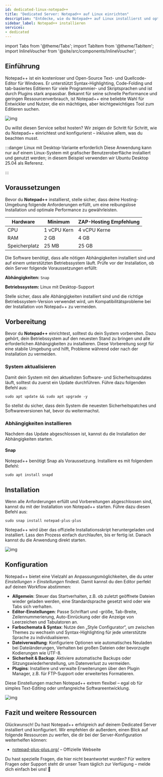 ```yaml
---
id: dedicated-linux-notepad++
title: "Dedicated Server: Notepad++ auf Linux einrichten"
description: "Entdecke, wie du Notepad++ auf Linux installierst und optimierst für leistungsstarkes, leichtgewichtiges Coden und mehr Entwickler-Produktivität → Jetzt mehr erfahren"
sidebar_label: Notepad++ installieren
services:
- dedicated
---
```


import Tabs from '@theme/Tabs';
import TabItem from '@theme/TabItem';
import InlineVoucher from '@site/src/components/InlineVoucher';

## Einführung

Notepad++ ist ein kostenloser und Open-Source Text- und Quellcode-Editor für Windows. Er unterstützt Syntax-Highlighting, Code-Folding und tab-basiertes Editieren für viele Programmier- und Skriptsprachen und ist durch Plugins stark anpassbar. Bekannt für seine schnelle Performance und geringen Ressourcenverbrauch, ist Notepad++ eine beliebte Wahl für Entwickler und Nutzer, die ein mächtiges, aber leichtgewichtiges Tool zum Editieren suchen.

![img](https://screensaver01.zap-hosting.com/index.php/s/jMMDejqDfWDCfrr/preview)

Du willst diesen Service selbst hosten? Wir zeigen dir Schritt für Schritt, wie du Notepad++ einrichtest und konfigurierst – inklusive allem, was du beachten musst.

:::danger Linux mit Desktop-Variante erforderlich
Diese Anwendung kann nur auf einem Linux-System mit grafischer Benutzeroberfläche installiert und genutzt werden; in diesem Beispiel verwenden wir Ubuntu Desktop 25.04 als Referenz.

:::

<InlineVoucher />



## Voraussetzungen

Bevor du **Notepad++** installierst, stelle sicher, dass deine Hosting-Umgebung folgende Anforderungen erfüllt, um eine reibungslose Installation und optimale Performance zu gewährleisten.

| Hardware | Minimum | ZAP-Hosting Empfehlung |
| -------- | ------- | ---------------------- |
| CPU | 1 vCPU Kern | 4 vCPU Kerne |
| RAM | 2 GB | 4 GB |
| Speicherplatz | 25 MB | 25 GB |

Die Software benötigt, dass alle nötigen Abhängigkeiten installiert sind und auf einem unterstützten Betriebssystem läuft. Prüfe vor der Installation, ob dein Server folgende Voraussetzungen erfüllt:

**Abhängigkeiten:** `Snap`

**Betriebssystem:** Linux mit Desktop-Support

Stelle sicher, dass alle Abhängigkeiten installiert sind und die richtige Betriebssystem-Version verwendet wird, um Kompatibilitätsprobleme bei der Installation von Notepad++ zu vermeiden.



## Vorbereitung

Bevor du **Notepad++** einrichtest, solltest du dein System vorbereiten. Dazu gehört, dein Betriebssystem auf den neuesten Stand zu bringen und alle erforderlichen Abhängigkeiten zu installieren. Diese Vorbereitung sorgt für eine stabile Umgebung und hilft, Probleme während oder nach der Installation zu vermeiden.


### System aktualisieren
Damit dein System mit den aktuellsten Software- und Sicherheitsupdates läuft, solltest du zuerst ein Update durchführen. Führe dazu folgenden Befehl aus:

```
sudo apt update && sudo apt upgrade -y
```
So stellst du sicher, dass dein System die neuesten Sicherheitspatches und Softwareversionen hat, bevor du weitermachst.

### Abhängigkeiten installieren
Nachdem das Update abgeschlossen ist, kannst du die Installation der Abhängigkeiten starten.

#### Snap
Notepad++ benötigt Snap als Voraussetzung. Installiere es mit folgendem Befehl: 
```
sudo apt install snapd
```




## Installation
Wenn alle Anforderungen erfüllt und Vorbereitungen abgeschlossen sind, kannst du mit der Installation von Notepad++ starten. Führe dazu diesen Befehl aus:

```
sudo snap install notepad-plus-plus
```

Notepad++ wird über das offizielle Installationsskript heruntergeladen und installiert. Lass den Prozess einfach durchlaufen, bis er fertig ist. Danach kannst du die Anwendung direkt starten.

![img](https://screensaver01.zap-hosting.com/index.php/s/ca9Z8D37wCSrDbf/preview)



## Konfiguration

Notepad++ bietet eine Vielzahl an Anpassungsmöglichkeiten, die du unter *Einstellungen > Einstellungen* findest. Damit kannst du den Editor perfekt auf deinen Workflow abstimmen:

- **Allgemein**: Steuer das Startverhalten, z.B. ob zuletzt geöffnete Dateien wieder geladen werden, eine Standardsprache gesetzt wird oder wie Tabs sich verhalten.  
- **Editor-Einstellungen**: Passe Schriftart und -größe, Tab-Breite, Zeilennummerierung, Auto-Einrückung oder die Anzeige von Leerzeichen und Tabulatoren an.  
- **Farbschemata & Syntax**: Nutze den „Style Configurator“, um zwischen Themes zu wechseln und Syntax-Highlighting für jede unterstützte Sprache zu individualisieren.  
- **Dateiverwaltung**: Konfiguriere Optionen wie automatisches Neuladen bei Dateiänderungen, Verhalten bei großen Dateien oder bevorzugte Kodierungen wie UTF-8.  
- **Sicherheit & Backup**: Aktiviere automatische Backups oder Sitzungswiederherstellung, um Datenverlust zu vermeiden.  
- **Plugins**: Installiere und verwalte Erweiterungen über den Plugin Manager, z.B. für FTP-Support oder erweitertes Formatieren.  

Diese Einstellungen machen Notepad++ extrem flexibel – egal ob für simples Text-Editing oder umfangreiche Softwareentwicklung.

![img](https://screensaver01.zap-hosting.com/index.php/s/X8og5qnFkBTRcmA/preview)




## Fazit und weitere Ressourcen

Glückwunsch! Du hast Notepad++ erfolgreich auf deinem Dedicated Server installiert und konfiguriert. Wir empfehlen dir außerdem, einen Blick auf folgende Ressourcen zu werfen, die dir bei der Server-Konfiguration weiterhelfen können:

- [notepad-plus-plus.org/](https://notepad-plus-plus.org/) – Offizielle Webseite

Du hast spezielle Fragen, die hier nicht beantwortet wurden? Für weitere Fragen oder Support steht dir unser Team täglich zur Verfügung – melde dich einfach bei uns! 🙂



<InlineVoucher />